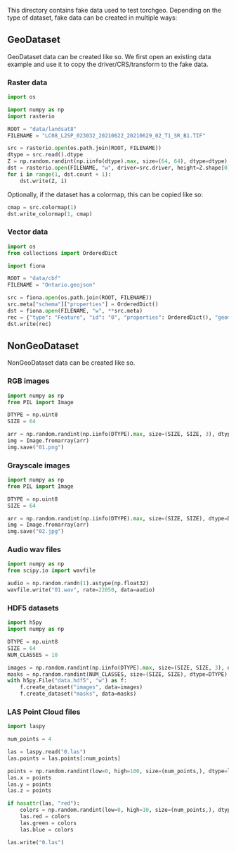 This directory contains fake data used to test torchgeo. Depending on the type of dataset, fake data can be created in multiple ways:

## GeoDataset

GeoDataset data can be created like so. We first open an existing data example and use it to copy the driver/CRS/transform to the fake data.

### Raster data

```python
import os

import numpy as np
import rasterio

ROOT = "data/landsat8"
FILENAME = "LC08_L2SP_023032_20210622_20210629_02_T1_SR_B1.TIF"

src = rasterio.open(os.path.join(ROOT, FILENAME))
dtype = src.read().dtype
Z = np.random.randint(np.iinfo(dtype).max, size=(64, 64), dtype=dtype)
dst = rasterio.open(FILENAME, "w", driver=src.driver, height=Z.shape[0], width=Z.shape[1], count=src.count, dtype=Z.dtype, crs=src.crs, transform=src.transform)
for i in range(1, dst.count + 1):
    dst.write(Z, i)
```
Optionally, if the dataset has a colormap, this can be copied like so:
```python
cmap = src.colormap(1)
dst.write_colormap(1, cmap)
```

### Vector data

```python
import os
from collections import OrderedDict

import fiona

ROOT = "data/cbf"
FILENAME = "Ontario.geojson"

src = fiona.open(os.path.join(ROOT, FILENAME))
src.meta["schema"]["properties"] = OrderedDict()
dst = fiona.open(FILENAME, "w", **src.meta)
rec = {"type": "Feature", "id": "0", "properties": OrderedDict(), "geometry": {"type": "Polygon", "coordinates": [[(0, 0), (0, 1), (1, 1), (1, 0), (0, 0)]]}}
dst.write(rec)
```

## NonGeoDataset

NonGeoDataset data can be created like so.

### RGB images

```python
import numpy as np
from PIL import Image

DTYPE = np.uint8
SIZE = 64

arr = np.random.randint(np.iinfo(DTYPE).max, size=(SIZE, SIZE, 3), dtype=DTYPE)
img = Image.fromarray(arr)
img.save("01.png")
```

### Grayscale images

```python
import numpy as np
from PIL import Image

DTYPE = np.uint8
SIZE = 64

arr = np.random.randint(np.iinfo(DTYPE).max, size=(SIZE, SIZE), dtype=DTYPE)
img = Image.fromarray(arr)
img.save("02.jpg")
```

### Audio wav files

```python
import numpy as np
from scipy.io import wavfile

audio = np.random.randn(1).astype(np.float32)
wavfile.write("01.wav", rate=22050, data=audio)
```

### HDF5 datasets

```python
import h5py
import numpy as np

DTYPE = np.uint8
SIZE = 64
NUM_CLASSES = 10

images = np.random.randint(np.iinfo(DTYPE).max, size=(SIZE, SIZE, 3), dtype=DTYPE)
masks = np.random.randint(NUM_CLASSES, size=(SIZE, SIZE), dtype=DTYPE)
with h5py.File("data.hdf5", "w") as f:
    f.create_dataset("images", data=images)
    f.create_dataset("masks", data=masks)
```

### LAS Point Cloud files

```python
import laspy

num_points = 4

las = laspy.read("0.las")
las.points = las.points[:num_points]

points = np.random.randint(low=0, high=100, size=(num_points,), dtype=las.x.dtype)
las.x = points
las.y = points
las.z = points

if hasattr(las, "red"):
    colors = np.random.randint(low=0, high=10, size=(num_points,), dtype=las.red.dtype)
    las.red = colors
    las.green = colors
    las.blue = colors

las.write("0.las")
```
